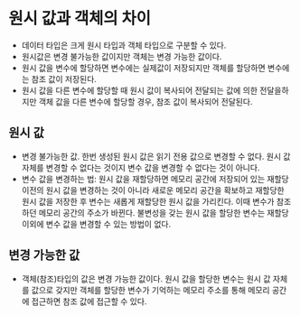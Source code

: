 # 원시 값과 객체의 차이
- 데이터 타입은 크게 원시 타입과 객체 타입으로 구분할 수 있다.
- 원시값은 변경 불가능한 값이지만 객체는 변경 가능한 값이다.
- 원시 값을 변수에 할당하면 변수에는 실제값이 저장되지만 객체를 할당하면 변수에는 참조 값이 저장된다.
- 원시 값을 다른 변수에 할당할 때 원시 값이 복사되어 전달되는 값에 의한 전달을하지만 객체 값을 다른 변수에 할당할 경우, 참조 값이 복사되어 전달된다.

## 원시 값
- 변경 불가능한 값. 한번 생성된 원시 값은 읽기 전용 값으로 변경할 수 없다. 원시 값 자체를 변경할 수 없다는 것이지 변수 값을 변경할 수 없다는 것이 아니다. 
- 변수 값을 변경하는 법: 원시 값을 재할당하면 메모리 공간에 저장되어 있는 재할당 이전의 원시 값을 변경하는 것이 아니라 새로운 메모리 공간을 확보하고 재할당한 원시 값을 저장한 후 변수는 새롭게 재할당한 원시 값을 가리킨다. 이때 변수가 참조하던 메모리 공간의 주소가 바뀐다. 불변성을 갖는 원시 값을 할당한 변수는 재할당 이외에 변수 값을 변경할 수 있는 방법이 없다. 

## 변경 가능한 값
- 객체(참조)타입의 값은 변경 가능한 값이다. 원시 값을 할당한 변수는 원시 값 자체를 값으로 갖지만 객체를 할당한 변수가 기억하는 메모리 주소를 통해 메모리 공간에 접근하면 참조 값에 접근할 수 있다.
